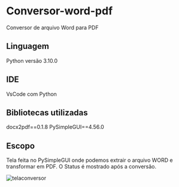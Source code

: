 # Conversor-word-pdf
 Conversor de arquivo Word para PDF

## Linguagem
Python versão 3.10.0

## IDE
VsCode com Python

## Bibliotecas utilizadas
docx2pdf==0.1.8
PySimpleGUI==4.56.0

## Escopo

Tela feita no PySimpleGUI onde podemos extrair o arquivo WORD e transformar em PDF.
O Status é mostrado após a conversão.

![telaconversor](https://user-images.githubusercontent.com/95966908/151679064-dc5e0dfc-f83e-4fb5-9ef6-c1417ef6481a.PNG)
